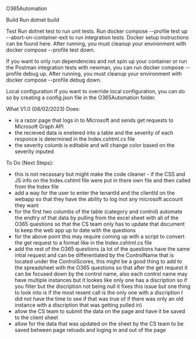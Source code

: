 O365Automation

Build
Run dotnet build

Test
Run dotnet test to run unit tests. Run docker compose --profile test up --abort-on-container-exit to run integration tests. Docker setup instructions can be found here. After running, you must cleanup your environment with docker compose --profile test down.

If you want to only run dependencies and not spin up your container or run the Postman integration tests with newman, you can run docker compose --profile debug up. After running, you must cleanup your environment with docker compose --profile debug down.

Local configuration
If you want to override local configuration, you can do so by creating a config.json file in the O365Automation folder.


What V1.0 (08/02/2023) Does:
- is a razor page that logs in to Microsoft and sends get requests to Microsoft Graph API
- the recieved data is enetered into a table and the severity of each responce is determined in the Index.cshtml.cs file
- the severity columb is editable and will change color based on the severity inputed

To Do (Next Steps):
- this is not necassary but might make the code cleaner - if the CSS and JS info on the Index.cshtml file were put in there own file and then called from the Index file
- add a way for the user to enter the tenantId and the clientId on the webapp so that they have the ability to log inot any microsoft account they want
- for the first two columbs of the table (category and control) automate the endtry of that data by pulling from the excel sheet with all of the O365 questions so that the CS team only has to update that document to keep the web app up to date with the questions
- for the above point this may require coming up with a script to convert the get request to a format like in the Index.cshtml.cs file
- add the rest of the O365 questions (a lot of the questions have the same intial request and can be differentiated by the ControlName that is located under the ControlScores, this might be a good thing to add to the spreadsheet with the O365 questions so that after the get request it can be focused down by the control name, also each control name may have multiple instances but it lookes like only one has a discription so if you filter but the discription not being null it fixes this issue but one thing to look into is if the most resent call is the only one with a discription I did not have the time to see if that was true of if there was only an old instance with a discription that was getting pulled in)
- allow the CS team to submit the data on the page and have it be saved to the client sheet 
- allow for the data that was updated on the sheet by the CS team to be saved between page reloads and loging in and out of the page